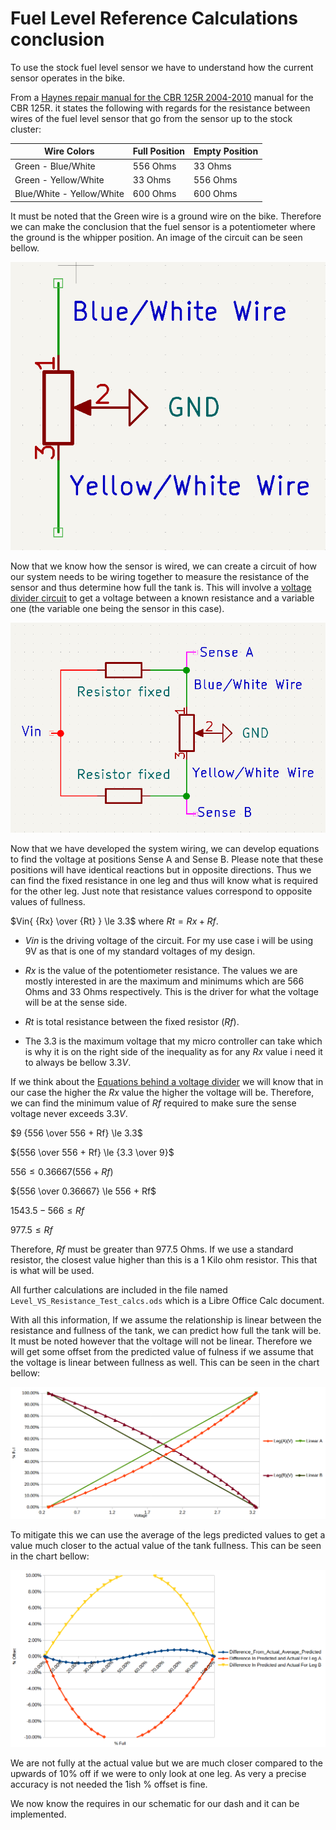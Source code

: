 # Fuel Level Reference Calculations conclusion

To use the stock fuel level sensor we have to understand how the current sensor operates in the bike.

From a [Haynes repair manual for the CBR 125R 2004-2010](https://haynes.com/en-gb/honda-motorcycle/cbr125r/2004-2010) manual for the CBR 125R. it states the following with regards for the resistance between wires of the fuel level sensor that go from the sensor up to the stock cluster:

| Wire Colors               | Full Position | Empty Position |
| ------------------------- | ------------- | -------------- |
| Green - Blue/White        | 556 Ohms      | 33 Ohms        |
| Green - Yellow/White      | 33 Ohms       | 556 Ohms       |
| Blue/White - Yellow/White | 600 Ohms      | 600 Ohms       |

It must be noted that the Green wire is a ground wire on the bike. Therefore we can make the conclusion that the fuel sensor is a potentiometer where the ground is the whipper position. An image of the circuit can be seen bellow.

![](Fuel_Sensor_Wiring.png)

Now that we know how the sensor is wired, we can create a circuit of how our system needs to be wiring together to measure the resistance of the sensor and thus determine how full the tank is. This will involve a [voltage divider circuit](https://en.wikipedia.org/wiki/Voltage_divider) to get a voltage between a known resistance and a variable one (the variable one being the sensor in this case).

![](Fuel_System_Sens_Wiring.png)

Now that we have developed the system wiring, we can develop equations to find the voltage at positions Sense A and Sense B. Please note that these positions will have identical reactions but in opposite directions. Thus we can find the fixed resistance in one leg and thus will know what is required for the other leg. Just note that resistance values correspond to opposite values of fullness.

$Vin{ {Rx} \over {Rt} } \le 3.3$ where $Rt = Rx + Rf$.

- $Vin$ is the driving voltage of the circuit. For my use case i will be using 9V as that is one of my standard voltages of my design.

- $Rx$ is the value of the potentiometer resistance. The values we are mostly interested in are the maximum and minimums which are 566 Ohms and 33 Ohms respectively. This is the driver for what the voltage will be at the sense side.

- $Rt$ is total resistance between the fixed resistor ($Rf$).

- The $3.3$ is the maximum voltage that my micro controller can take which is why it is on the right side of the inequality as for any $Rx$ value i need it to always be bellow $3.3 V$.

If we think about the [Equations behind a voltage divider](https://en.wikipedia.org/wiki/Voltage_divider) we will know that in our case the higher the $Rx$ value the higher the voltage will be. Therefore, we can find the minimum value of $Rf$ required to make sure the sense voltage never exceeds $3.3V$.

$9 {556 \over 556 + Rf} \le 3.3$

${556 \over 556 + Rf} \le {3.3 \over 9}$

$556 \le 0.36667(556 + Rf)$

${556 \over 0.36667} \le 556 + Rf$

$1543.5 - 566 \le Rf$

$977.5 \le Rf$

Therefore, $Rf$ must be greater than $977.5$ Ohms. If we use a standard resistor, the closest value higher than this is a 1 Kilo ohm resistor. This that is what will be used.

All further calculations are included in the file named `Level_VS_Resistance_Test_calcs.ods` which is a Libre Office Calc document.

With all this information, If we assume the relationship is linear between the resistance and fullness of the tank, we can predict how full the tank will be. It must be noted however that the voltage will not be linear. Therefore we will get some offset from the predicted value of fulness if we assume that the voltage is linear between fullness as well. This can be seen in the chart bellow:

![](Voltage_Trend_Lines_Ideal_vs_Actual.png)

To mitigate this we can use the average of the legs predicted values to get a value much closer to the actual value of the tank fullness. This can be seen in the chart bellow:

![](Offset_Percentages.png)

We are not fully at the actual value but we are much closer compared to the upwards of 10% off if we were to only look at one leg. As very a precise accuracy is not needed the 1ish % offset is fine.

We now know the requires in our schematic for our dash and it can be implemented.
